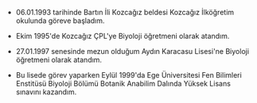 - 06.01.1993 tarihinde Bartın İli Kozcağız beldesi Kozcağız İlköğretim okulunda göreve başladım.

- Ekim 1995'de Kozcağız ÇPL'ye Biyoloji öğretmeni olarak atandım.

- 27.01.1997 senesinde mezun olduğum Aydın Karacasu Lisesi'ne Biyoloji öğretmeni olarak atandım.

- Bu lisede görev yaparken Eylül 1999'da Ege Üniversitesi Fen Bilimleri Enstitüsü Biyoloji Bölümü Botanik Anabilim Dalında Yüksek Lisans sınavını kazandım.

